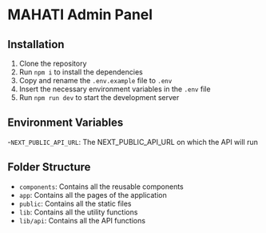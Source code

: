# MAHATI Admin Panel

## Installation

1. Clone the repository
2. Run `npm i` to install the dependencies
3. Copy and rename the `.env.example` file to `.env`
4. Insert the necessary environment variables in the `.env` file
5. Run `npm run dev` to start the development server

## Environment Variables

-`NEXT_PUBLIC_API_URL`: The NEXT_PUBLIC_API_URL on which the API will run

## Folder Structure

- `components`: Contains all the reusable components
- `app`: Contains all the pages of the application
- `public`: Contains all the static files
- `lib`: Contains all the utility functions
- `lib/api`: Contains all the API functions

